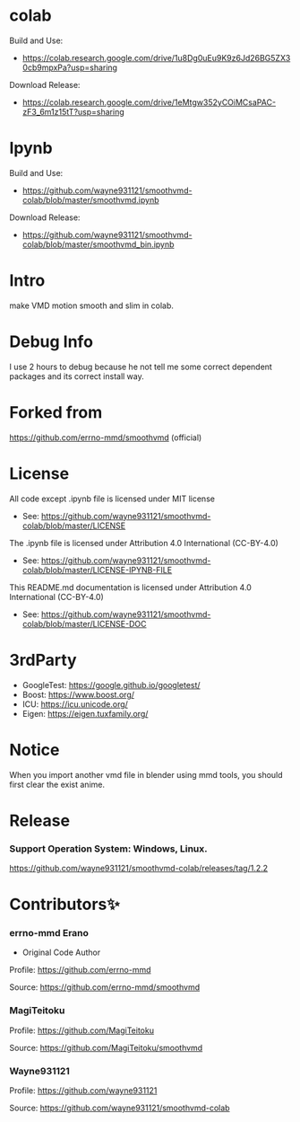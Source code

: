 # colab

Build and Use:
- https://colab.research.google.com/drive/1u8Dg0uEu9K9z6Jd26BG5ZX30cb9mpxPa?usp=sharing

Download Release:
- https://colab.research.google.com/drive/1eMtgw352yCOiMCsaPAC-zF3_6m1z15tT?usp=sharing

# Ipynb

Build and Use:
- https://github.com/wayne931121/smoothvmd-colab/blob/master/smoothvmd.ipynb

Download Release:
- https://github.com/wayne931121/smoothvmd-colab/blob/master/smoothvmd_bin.ipynb

# Intro

make VMD motion smooth and slim in colab.

# Debug Info

I use 2 hours to debug because he not tell me some correct dependent packages and its correct install way.

# Forked from

https://github.com/errno-mmd/smoothvmd (official)

# License

All code except .ipynb file is licensed under MIT license
- See: https://github.com/wayne931121/smoothvmd-colab/blob/master/LICENSE

The .ipynb file is licensed under Attribution 4.0 International (CC-BY-4.0)
- See: https://github.com/wayne931121/smoothvmd-colab/blob/master/LICENSE-IPYNB-FILE

This README.md documentation is licensed under Attribution 4.0 International (CC-BY-4.0)
- See: https://github.com/wayne931121/smoothvmd-colab/blob/master/LICENSE-DOC

# 3rdParty

- GoogleTest: https://google.github.io/googletest/
- Boost: https://www.boost.org/
- ICU: https://icu.unicode.org/
- Eigen: https://eigen.tuxfamily.org/

# Notice

When you import another vmd file in blender using mmd tools, you should first clear the exist anime.

# Release
### Support Operation System: Windows, Linux.
https://github.com/wayne931121/smoothvmd-colab/releases/tag/1.2.2

# Contributors✨
### errno-mmd Erano

- Original Code Author

Profile: https://github.com/errno-mmd

Source: https://github.com/errno-mmd/smoothvmd

### MagiTeitoku

Profile: https://github.com/MagiTeitoku

Source: https://github.com/MagiTeitoku/smoothvmd

### Wayne931121

Profile: https://github.com/wayne931121

Source: https://github.com/wayne931121/smoothvmd-colab

